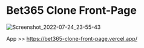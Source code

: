 # Bet365 Clone Front-Page

![Screenshot_2022-07-24_23-55-43](https://user-images.githubusercontent.com/82295321/180689218-21abfbd9-7fc0-4688-9b70-68e65e404ffd.png)

App >> https://bet365-clone-front-page.vercel.app/

